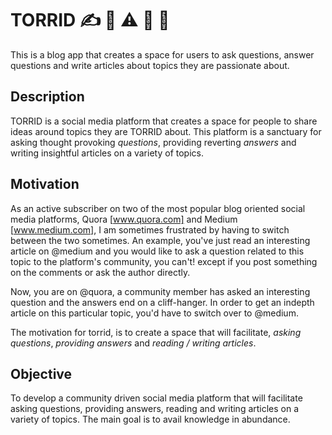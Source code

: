 # TORRID ✍️ 📱                    ⚠️ 🚧 👷 

This is a blog app that creates a space for users to ask questions, answer questions and write articles about topics they are passionate about.

## Description

TORRID is a social media platform that creates a space for people to share ideas around topics they are TORRID about. This platform is a sanctuary for asking thought provoking *_questions_*, providing reverting *_answers_* and writing insightful articles on a variety of topics.

## Motivation

As an active subscriber on two of the most popular blog oriented social media platforms, Quora [www.quora.com] and Medium [www.medium.com], I am sometimes frustrated by having to switch between the two sometimes. An example, you've just read an interesting article on @medium and you would like to ask a question related to this topic to the platform's community, you can't! except if you post something on the comments or ask the author directly.

Now, you are on @quora, a community member has asked an interesting question and the answers end on a cliff-hanger. In order to get an indepth article on this particular topic, you'd have to switch over to @medium.

The motivation for torrid, is to create a space that will facilitate, *asking questions*, *providing answers* and *reading / writing articles*.

## Objective

To develop a community driven social media platform that will facilitate asking questions, providing answers, reading and writing articles on a variety of topics. The main goal is to avail knowledge in abundance.
